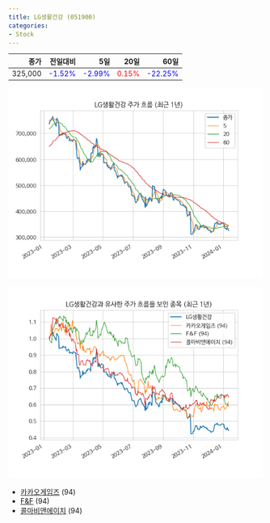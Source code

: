 ```yaml
---
title: LG생활건강 (051900)
categories:
- Stock
---
```


|종가|전일대비|5일|20일|60일|
|---:|-------:|--:|---:|---:|
|325,000|<span style="color: blue">-1.52%</span>|<span style="color: blue">-2.99%</span>|<span style="color: red">0.15%</span>|<span style="color: blue">-22.25%</span>|


<!-- more -->

![051900](/assets/images/stock/051900.png)

![051900](/assets/images/stock/051900_sim.png)

- [카카오게임즈](/293490/) (94)
- [F&F](/383220/) (94)
- [콜마비앤에이치](//200130/) (94)
